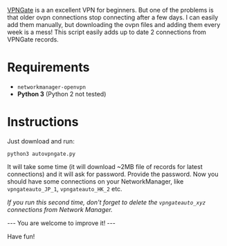 [VPNGate](http://vpngate.net) is a an excellent VPN for beginners. But one of the problems is that older ovpn connections stop connecting after a few days. I can easily add them manually, but downloading the ovpn files and adding them every week is a mess! This script easily adds up to date 2 connections from VPNGate records.

# Requirements
- `networkmanager-openvpn`
- __Python 3__ (Python 2 not tested)

# Instructions
Just download and run:
```
python3 autovpngate.py
```

It will take some time (it will download ~2MB file of records for latest connections) and it will ask for password. Provide the password. Now you should have some connections on your NetworkManager, like `vpngateauto_JP_1`, `vpngateauto_HK_2` etc.

_If you run this second time, don't forget to delete the `vpngateauto_xyz` connections from Network Manager._

--- You are welcome to improve it! ---

Have fun!